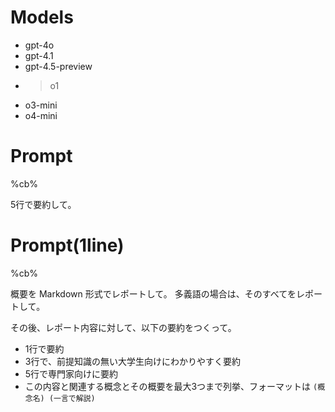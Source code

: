 # Models
- gpt-4o
- gpt-4.1
- gpt-4.5-preview
- >o1
- o3-mini
- o4-mini

# Prompt
%cb%

5行で要約して。

# Prompt(1line)
%cb%

概要を Markdown 形式でレポートして。
多義語の場合は、そのすべてをレポートして。

その後、レポート内容に対して、以下の要約をつくって。

- 1行で要約
- 3行で、前提知識の無い大学生向けにわかりやすく要約
- 5行で専門家向けに要約
- この内容と関連する概念とその概要を最大3つまで列挙、フォーマットは `(概念名) (一言で解説)`
